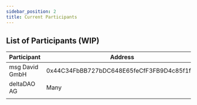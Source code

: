 ```yaml
---
sidebar_position: 2
title: Current Participants
---
```



## List of Participants (WIP)

| Participant    | Address                                    | Status    | SD                                                         |
| -------------- | ------------------------------------------ | --------- | ---------------------------------------------------------- |
| msg David GmbH | 0x44C34FbBB727bDC648E65feCfF3FB9D4c85f1fe4 | Consumer  | https://delta-dao.com/.well-known/participantMsgDavid.json |
| deltaDAO AG    | Many                                       | Federator | https://delta-dao.com/.well-known/participantdeltadao.json |
|                |                                            |           |                                                            |
